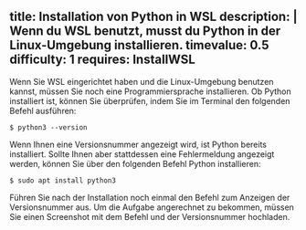 title: Installation von Python in WSL
description: |
  Wenn du WSL benutzt, musst du Python in der Linux-Umgebung installieren.
timevalue: 0.5
difficulty: 1
requires: InstallWSL
---
Wenn Sie WSL eingerichtet haben und die Linux-Umgebung benutzen kannst, 
müssen Sie noch eine Programmiersprache installieren.
Ob Python installiert ist, können Sie überprüfen, indem Sie im Terminal den folgenden Befehl ausführen:

    $ python3 --version

Wenn Ihnen eine Versionsnummer angezeigt wird, ist Python bereits installiert. Sollte Ihnen aber stattdessen eine Fehlermeldung angezeigt werden, können Sie über den folgenden Befehl Python installieren:

    $ sudo apt install python3 

Führen Sie nach der Installation noch einmal den Befehl zum Anzeigen der Versionsnummer aus. 
Um die Aufgabe angerechnet zu bekommen, müssen Sie einen Screenshot mit dem Befehl und der Versionsnummer hochladen.
